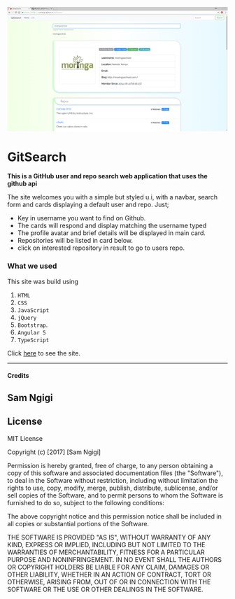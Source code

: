 ![GitSearch](moringa.png)


GitSearch
=======================


**This is a GitHub user and repo search web application that uses the github api**


The site welcomes you with a simple but styled u.i, with a navbar, search form  and cards displaying a default user and repo. Just;


- Key in username you want to find on Github.
- The cards will respond and display matching the username typed  
- The profile avatar and brief details will be displayed in main card.
- Repositories will be listed in card below.
- click on interested repository in result to go to users repo.

### What we used
This site was build using  
1. `HTML`
2. `CSS`
3. `JavaScript`
4. `jQuery`
5. `Bootstrap`.
6. `Angular 5`
7. `TypeScript`


Click [here](https://samngigi.github.io/GitSearch/) to see the site.

------------

#### Credits

Sam Ngigi
------------

License
-------

MIT License

Copyright (c) [2017] [Sam Ngigi]

Permission is hereby granted, free of charge, to any person obtaining a copy
of this software and associated documentation files (the "Software"), to deal
in the Software without restriction, including without limitation the rights
to use, copy, modify, merge, publish, distribute, sublicense, and/or sell
copies of the Software, and to permit persons to whom the Software is
furnished to do so, subject to the following conditions:

The above copyright notice and this permission notice shall be included in all
copies or substantial portions of the Software.

THE SOFTWARE IS PROVIDED "AS IS", WITHOUT WARRANTY OF ANY KIND, EXPRESS OR
IMPLIED, INCLUDING BUT NOT LIMITED TO THE WARRANTIES OF MERCHANTABILITY,
FITNESS FOR A PARTICULAR PURPOSE AND NONINFRINGEMENT. IN NO EVENT SHALL THE
AUTHORS OR COPYRIGHT HOLDERS BE LIABLE FOR ANY CLAIM, DAMAGES OR OTHER
LIABILITY, WHETHER IN AN ACTION OF CONTRACT, TORT OR OTHERWISE, ARISING FROM,
OUT OF OR IN CONNECTION WITH THE SOFTWARE OR THE USE OR OTHER DEALINGS IN THE
SOFTWARE.
